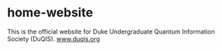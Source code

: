 # home-website

This is the official website for Duke Undergraduate Quantum Information Society (DuQIS). www.duqis.org
